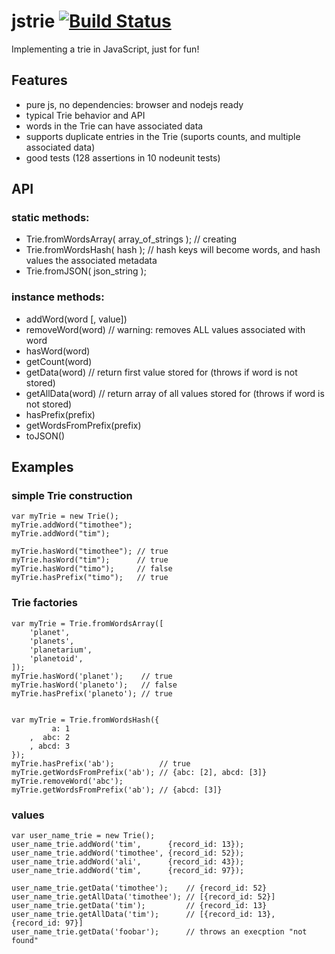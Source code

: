 jstrie [![Build Status](https://travis-ci.org/timotheeg/jstrie.png)](https://travis-ci.org/timotheeg/jstrie)
=============================================================================================================

Implementing a trie in JavaScript, just for fun!

Features
---------
* pure js, no dependencies: browser and nodejs ready
* typical Trie behavior and API
* words in the Trie can have associated data
* supports duplicate entries in the Trie (suports counts, and multiple associated data)
* good tests (128 assertions in 10 nodeunit tests)


API
---

### static methods:

* Trie.fromWordsArray( array_of_strings ); // creating
* Trie.fromWordsHash( hash ); // hash keys will become words, and hash values the associated metadata
* Trie.fromJSON( json_string );

### instance methods:

* addWord(word [, value])
* removeWord(word)   // warning: removes ALL values associated with word
* hasWord(word)
* getCount(word)
* getData(word)      // return first value stored for <word> (throws if word is not stored)
* getAllData(word)   // return array of all values stored for <word> (throws if word is not stored)
* hasPrefix(prefix)
* getWordsFromPrefix(prefix)
* toJSON()


Examples
---------

### simple Trie construction

    var myTrie = new Trie();
    myTrie.addWord("timothee");
    myTrie.addWord("tim");

    myTrie.hasWord("timothee"); // true
    myTrie.hasWord("tim");      // true
    myTrie.hasWord("timo");     // false
    myTrie.hasPrefix("timo");   // true


### Trie factories

    var myTrie = Trie.fromWordsArray([
    	'planet',
    	'planets',
    	'planetarium',
    	'planetoid',
    ]);
    myTrie.hasWord('planet');    // true
    myTrie.hasWord('planeto');   // false
    myTrie.hasPrefix('planeto'); // true


    var myTrie = Trie.fromWordsHash({
    	     a: 1
    	,  abc: 2
    	, abcd: 3
    });
    myTrie.hasPrefix('ab');          // true
    myTrie.getWordsFromPrefix('ab'); // {abc: [2], abcd: [3]}
    myTrie.removeWord('abc');
    myTrie.getWordsFromPrefix('ab'); // {abcd: [3]}


### values

	var user_name_trie = new Trie();
	user_name_trie.addWord('tim',      {record_id: 13});
	user_name_trie.addWord('timothee', {record_id: 52});
	user_name_trie.addWord('ali',      {record_id: 43});
	user_name_trie.addWord('tim',      {record_id: 97});

	user_name_trie.getData('timothee');    // {record_id: 52}
	user_name_trie.getAllData('timothee'); // [{record_id: 52}]
	user_name_trie.getData('tim');         // {record_id: 13}
	user_name_trie.getAllData('tim');      // [{record_id: 13}, {record_id: 97}]
	user_name_trie.getData('foobar');      // throws an execption "not found"





